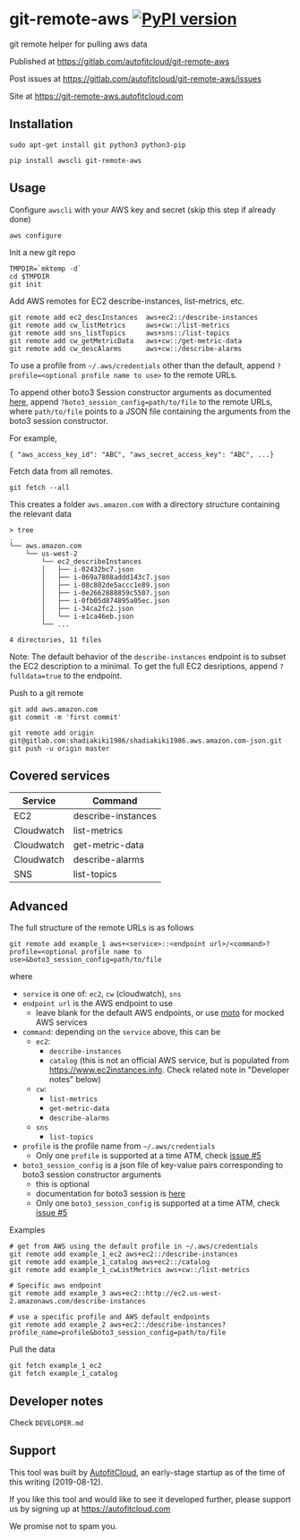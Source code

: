 # git-remote-aws [![PyPI version](https://badge.fury.io/py/git-remote-aws.svg)](https://badge.fury.io/py/git-remote-aws)

git remote helper for pulling aws data

Published at https://gitlab.com/autofitcloud/git-remote-aws

Post issues at https://gitlab.com/autofitcloud/git-remote-aws/issues

Site at https://git-remote-aws.autofitcloud.com


## Installation

```
sudo apt-get install git python3 python3-pip

pip install awscli git-remote-aws
```

## Usage

Configure `awscli` with your AWS key and secret (skip this step if already done)

```
aws configure
```

Init a new git repo

```
TMPDIR=`mktemp -d`
cd $TMPDIR
git init
```

Add AWS remotes for EC2 describe-instances, list-metrics, etc.

```
git remote add ec2_descInstances  aws+ec2::/describe-instances
git remote add cw_listMetrics     aws+cw::/list-metrics
git remote add sns_listTopics     aws+sns::/list-topics
git remote add cw_getMetricData   aws+cw::/get-metric-data
git remote add cw_descAlarms      aws+cw::/describe-alarms
```

To use a profile from `~/.aws/credentials` other than the default,
append `?profile=<optional profile name to use>` to the remote URLs.

To append other boto3 Session constructor arguments as documented
[here](https://boto3.amazonaws.com/v1/documentation/api/latest/reference/core/session.html),
append `?boto3_session_config=path/to/file` to the remote URLs,
where `path/to/file` points to a JSON file containing the arguments from the boto3 session constructor.

For example,

```
{ "aws_access_key_id": "ABC", "aws_secret_access_key": "ABC", ...}
```



Fetch data from all remotes.

```
git fetch --all
```

This creates a folder `aws.amazon.com` with a directory structure containing the relevant data

```
> tree
.
└── aws.amazon.com
    └── us-west-2
        └── ec2_describeInstances
        │   ├── i-02432bc7.json
        │   ├── i-069a7808addd143c7.json
        │   ├── i-08c802de5accc1e89.json
        │   ├── i-0e2662888859c5507.json
        │   ├── i-0fb05d874895a05ec.json
        │   ├── i-34ca2fc2.json
        │   └── i-e1ca46eb.json
        └── ...

4 directories, 11 files
```

Note: The default behavior of the `describe-instances` endpoint is to subset the EC2 description to a minimal.
To get the full EC2 desriptions, append `?fulldata=true` to the endpoint.


Push to a git remote

```
git add aws.amazon.com
git commit -m 'first commit'

git remote add origin git@gitlab.com:shadiakiki1986/shadiakiki1986.aws.amazon.com-json.git
git push -u origin master
```


## Covered services

Service    | Command
--------|------
EC2     | describe-instances
Cloudwatch   | list-metrics
Cloudwatch   | get-metric-data
Cloudwatch   | describe-alarms
SNS | list-topics



## Advanced

The full structure of the remote URLs is as follows

```
git remote add example_1 aws+<service>::<endpoint url>/<command>?profile=<optional profile name to use>&boto3_session_config=path/to/file
```

where

- `service` is one of: `ec2`, `cw` (cloudwatch), `sns`
- `endpoint url` is the AWS endpoint to use
    - leave blank for the default AWS endpoints, or use [moto](http://docs.getmoto.org/en/latest/) for mocked AWS services
- `command`: depending on the `service` above, this can be
    - `ec2`:
        - `describe-instances`
        - `catalog` (this is not an official AWS service, but is populated from https://www.ec2instances.info. Check related note in "Developer notes" below)
    - `cw`:
        - `list-metrics`
        - `get-metric-data`
        - `describe-alarms`
    - `sns`
        - `list-topics`
- `profile` is the profile name from `~/.aws/credentials`
    - Only one `profile` is supported at a time ATM, check [issue #5](https://gitlab.com/autofitcloud/git-remote-aws/issues/5)
- `boto3_session_config` is a json file of key-value pairs corresponding to boto3 session constructor arguments
    - this is optional
    - documentation for boto3 session is [here](https://boto3.amazonaws.com/v1/documentation/api/latest/reference/core/session.html)
    - Only one `boto3_session_config` is supported at a time ATM, check [issue #5](https://gitlab.com/autofitcloud/git-remote-aws/issues/5)


Examples

```
# get from AWS using the default profile in ~/.aws/credentials
git remote add example_1_ec2 aws+ec2::/describe-instances
git remote add example_1_catalog aws+ec2::/catalog
git remote add example_1_cwListMetrics aws+cw::/list-metrics

# Specific aws endpoint
git remote add example_3 aws+ec2::http://ec2.us-west-2.amazonaws.com/describe-instances

# use a specific profile and AWS default endpoints
git remote add example_2 aws+ec2::/describe-instances?profile_name=profile&boto3_session_config=path/to/file
```

Pull the data

```
git fetch example_1_ec2
git fetch example_1_catalog
```


## Developer notes

Check `DEVELOPER.md`


## Support

This tool was built by [AutofitCloud](https://autofitcloud.com), an early-stage startup as of the time of this writing (2019-08-12).

If you like this tool and would like to see it developed further,
please support us by signing up at https://autofitcloud.com

We promise not to spam you.
